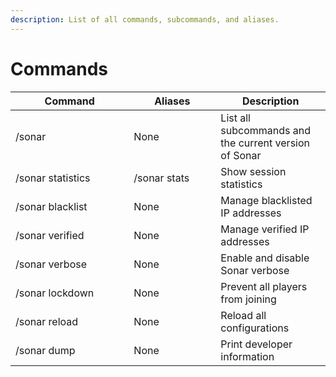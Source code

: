 ```yaml
---
description: List of all commands, subcommands, and aliases.
---
```


# Commands

<table><thead><tr><th width="173.33333333333331">Command</th><th width="123">Aliases</th><th>Description</th></tr></thead><tbody><tr><td>/sonar</td><td>None</td><td>List all subcommands and the current version of Sonar</td></tr><tr><td>/sonar statistics</td><td>/sonar stats</td><td>Show session statistics</td></tr><tr><td>/sonar blacklist</td><td>None</td><td>Manage blacklisted IP addresses</td></tr><tr><td>/sonar verified</td><td>None</td><td>Manage verified IP addresses</td></tr><tr><td>/sonar verbose</td><td>None</td><td>Enable and disable Sonar verbose</td></tr><tr><td>/sonar lockdown</td><td>None</td><td>Prevent all players from joining</td></tr><tr><td>/sonar reload</td><td>None</td><td>Reload all configurations</td></tr><tr><td>/sonar dump</td><td>None</td><td>Print developer information</td></tr></tbody></table>
